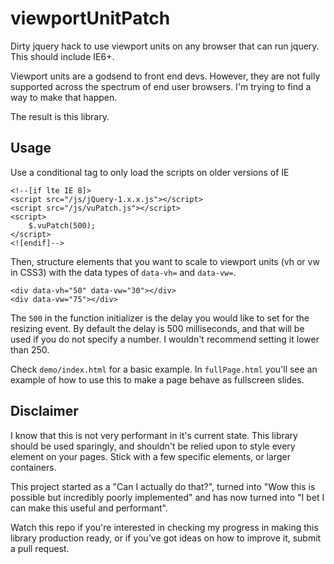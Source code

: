 # viewportUnitPatch
Dirty jquery hack to use viewport units on any browser that can run jquery. This should include IE6+.

Viewport units are a godsend to front end devs. However, they are not fully supported across the spectrum of end user browsers. I'm trying to find a way to make that happen. 

The result is this library.

## Usage
Use a conditional tag to only load the scripts on older versions of IE
```
<!--[if lte IE 8]>
<script src="/js/jQuery-1.x.x.js"></script>
<script src="/js/vuPatch.js"></script>
<script>
    $.vuPatch(500);
</script>
<![endif]-->
```
Then, structure elements that you want to scale to viewport units (vh or vw in CSS3) with the data types of `data-vh=` and `data-vw=`.
```
<div data-vh="50" data-vw="30"></div>
<div data-vw="75"></div>
```
The `500` in the function initializer is the delay you would like to set for the resizing event. By default the delay is 500 milliseconds, and that will be used if you do not specify a number. I wouldn't recommend setting it lower than 250.

Check `demo/index.html` for a basic example. In `fullPage.html` you'll see an example of how to use this to make a page behave as fullscreen slides.

## Disclaimer

I know that this is not very performant in it's current state. This library should be used sparingly, and shouldn't be relied upon to style every element on your pages. Stick with a few specific elements, or larger containers.

This project started as a "Can I actually do that?", turned into "Wow this is possible but incredibly poorly implemented" and has now turned into "I bet I can make this useful and performant".

Watch this repo if you're interested in checking my progress in making this library production ready, or if you've got ideas on how to improve it, submit a pull request.